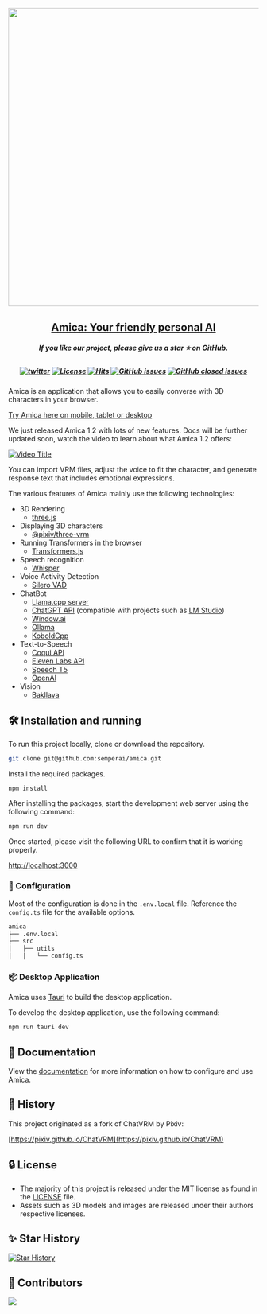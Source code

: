 <p align="center">
    <img src="https://amica.arbius.ai/ogp.png" width="600" style="margin-bottom: 0.2;"/>
</p>

<h2 align="center"><a href="https://amica.arbius.ai">Amica: Your friendly personal AI</a></h2>


<h5 align="center"> If you like our project, please give us a star ⭐ on GitHub.</h2>


<h5 align="center">

[![twitter](https://img.shields.io/badge/Twitter%20-black)](https://twitter.com/arbius_ai)
[![License](https://img.shields.io/github/license/semperai/amica)](https://github.com/semperai/amica/blob/main/LICENSE)
[![Hits](https://hits.seeyoufarm.com/api/count/incr/badge.svg?url=https%3A%2F%2Fgithub.com%2Fsemperai%2Famica&count_bg=%2379C83D&title_bg=%23555555&icon=&icon_color=%23E7E7E7&title=hits&edge_flat=false)](https://hits.seeyoufarm.com)
[![GitHub issues](https://img.shields.io/github/issues/semperai/amica?color=critical&label=Issues)](https://github.com/semperai/amica/issues?q=is%3Aopen+is%3Aissue)
[![GitHub closed issues](https://img.shields.io/github/issues-closed/semperai/amica?color=success&label=Issues)](https://github.com/semperai/amica/issues?q=is%3Aissue+is%3Aclosed)

</h5>

Amica is an application that allows you to easily converse with 3D characters in your browser.

[Try Amica here on mobile, tablet or desktop](https://amica.arbius.ai)

We just released Amica 1.2 with lots of new features. Docs will be further updated soon, watch the video to learn about what Amica 1.2 offers:

[![Video Title](https://img.youtube.com/vi/3zCN2IlxHrU/0.jpg)](https://www.youtube.com/watch?v=3zCN2IlxHrU)

You can import VRM files, adjust the voice to fit the character, and generate response text that includes emotional expressions.


</p>

The various features of Amica mainly use the following technologies:

- 3D Rendering
  - [three.js](https://threejs.org/)
- Displaying 3D characters
  - [@pixiv/three-vrm](https://github.com/pixiv/three-vrm)
- Running Transformers in the browser
  - [Transformers.js](https://huggingface.co/docs/transformers.js/index)
- Speech recognition
  - [Whisper](https://openai.com/research/whisper)
- Voice Activity Detection
  - [Silero VAD](https://github.com/ricky0123/vad/)
- ChatBot
  - [Llama.cpp server](https://github.com/ggerganov/llama.cpp)
  - [ChatGPT API](https://platform.openai.com/docs/api-reference/chat) (compatible with projects such as [LM Studio](https://lmstudio.ai/))
  - [Window.ai](https://windowai.io/)
  - [Ollama](https://ollama.ai)
  - [KoboldCpp](https://github.com/LostRuins/koboldcpp)
- Text-to-Speech
  - [Coqui API](https://coqui.ai/)
  - [Eleven Labs API](https://elevenlabs.io/)
  - [Speech T5](https://huggingface.co/microsoft/speecht5_tts)
  - [OpenAI](https://platform.openai.com/docs/guides/text-to-speech)
- Vision
  - [Bakllava](https://github.com/SkunkworksAI/BakLLaVA)

## 🛠️ Installation and running

To run this project locally, clone or download the repository.

```bash
git clone git@github.com:semperai/amica.git
```

Install the required packages.

```bash
npm install
```

After installing the packages, start the development web server using the following command:

```bash
npm run dev
```

Once started, please visit the following URL to confirm that it is working properly.

[http://localhost:3000](http://localhost:3000)

### 📝 Configuration

Most of the configuration is done in the `.env.local` file. Reference the `config.ts` file for the available options.

```bash
amica
├── .env.local
├── src
│   ├── utils
│   │   └── config.ts
```

### 📦 Desktop Application

Amica uses [Tauri](https://tauri.app/) to build the desktop application.

To develop the desktop application, use the following command:

```bash
npm run tauri dev
```

## 📖 Documentation

View the [documentation](https://docs.heyamica.com) for more information on how to configure and use Amica.

## 📜 History

This project originated as a fork of ChatVRM by Pixiv:

[https://pixiv.github.io/ChatVRM](https://pixiv.github.io/ChatVRM)

## 🔒 License
* The majority of this project is released under the MIT license as found in the [LICENSE](https://github.com/semperai/amica/blob/master/LICENSE) file.
* Assets such as 3D models and images are released under their authors respective licenses.


## ✨ Star History
[![Star History](https://api.star-history.com/svg?repos=semperai/amica&type=Date)](https://star-history.com/#semperai/amica&Date)

## 🤗 Contributors

<a href="https://github.com/semperai/amica/graphs/contributors">
  <img src="https://contrib.rocks/image?repo=semperai/amica" />
</a>
